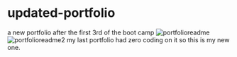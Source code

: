 # updated-portfolio
a new portfolio after the first 3rd of the boot camp
![portfolioreadme](https://user-images.githubusercontent.com/65675240/93387783-60d5d800-f82f-11ea-9192-18d2acc4bd21.PNG)
![portfolioreadme2](https://user-images.githubusercontent.com/65675240/93387794-62070500-f82f-11ea-96a2-bbd254e564f6.PNG)
my last portfolio had zero coding on it so this is my new one.
